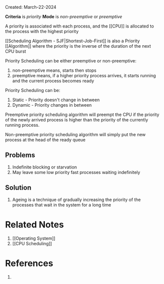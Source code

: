 Created: March-22-2024

**Criteria** is *priority*
**Mode** is *non-preemptive* or *preemptive*

A priority is associated with each process, and the [[CPU]] is allocated to the process with the highest priority

[[Scheduling Algorithm - SJF|Shortest-Job-First]] is also a Priority [[Algorithm]] where the priority is the inverse of the duration of the next CPU burst

Priority Scheduling can be either preemptive or non-preemptive:

1. non-preemptive means, starts then stops
2. preemptive means, if a higher priority process arrives, it starts running and the current process becomes ready

Priority Scheduling can be:

1. Static - Priority doesn't change in between
2. Dynamic - Priority changes in between

Preemptive priority scheduling algorithm will preempt the CPU if the priority of the newly arrived process is higher than the priority of the currently running process.

Non-preemptive priority scheduling algorithm will simply put the new process at the head of the ready queue
## Problems

1. Indefinite blocking or starvation
2. May leave some low priority fast processes waiting indefinitely
## Solution

1. Ageing is a technique of gradually increasing the priority of the processes that wait in the system for a long time
# Related Notes

1. [[Operating System]]
2. [[CPU Scheduling]]
# References

1. 